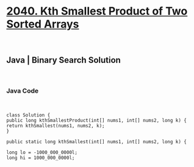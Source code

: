# [2040. Kth Smallest Product of Two Sorted Arrays](https://leetcode.com/problems/kth-smallest-product-of-two-sorted-arrays/)
​
## Java | Binary Search Solution
​
### Java Code
​
```
class Solution {
public long kthSmallestProduct(int[] nums1, int[] nums2, long k) {
return kthSmallest(nums1, nums2, k);
}
​
public static long kthSmallest(int[] nums1, int[] nums2, long k) {
​
long lo = -1000_000_0000l;
long hi = 1000_000_0000l;